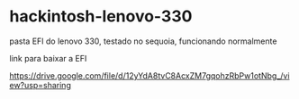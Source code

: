 # hackintosh-lenovo-330
pasta EFI do lenovo 330, testado no sequoia, funcionando normalmente





link para baixar a EFI

https://drive.google.com/file/d/12yYdA8tvC8AcxZM7gqohzRbPw1otNbg_/view?usp=sharing
